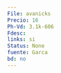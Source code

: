 ```yaml
---
File: avanicks
Precio: 16
Ph-Vd: 3.1k-606
Fdesc: 
links: si
Status: None
fuente: Garca
bd: no
---
```


